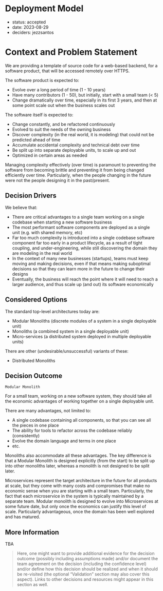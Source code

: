 # Deployment Model

* status: accepted
* date: 2023-08-29
* deciders: jezzsantos

# Context and Problem Statement

We are providing a template of source code for a web-based backend, for a software product, that will be accessed remotely over HTTPS.

The software product is expected to:

* Evolve over a long period of time (1 - 10 years)
* Have many contributors (1 - 50), but initially, start with a small team (< 5)
* Change dramatically over time, especially in its first 3 years, and then at some point scale out when the business scales out

The software itself is expected to:

* Change constantly, and be refactored continuously
* Evolved to suit the needs of the owning business
* Discover complexity (in the real world, it is modeling) that could not be predicted ahead of time
* Accumulate accidental complexity and technical debt over time
* Be split up into separate deployable units, to scale up and out
* Optimized in certain areas as needed

Managing complexity effectively (over time) is paramount to preventing the software from becoming brittle and preventing it from being changed efficiently over time. Particularly, when the people changing in the future were not the people designing it in the past/present.

## Decision Drivers

We believe that:

* There are critical advantages to a single team working on a single codebase when starting a new software business
* The most performant software components are deployed as a single unit (e.g. with shared memory, etc)
* Far too much complexity is introduced into a single codebase software component far too early in a product lifecycle, as a result of tight coupling, and under-engineering, while still discovering the domain they are modeling in the real world
* In the context of many new businesses (startups), teams must keep moving and making decisions, even if that means making suboptimal decisions so that they can learn more in the future to change their designs
* Eventually, the business will reach the point where it will need to reach a larger audience, and thus scale up (and out) its software economically

## Considered Options

The standard top-level architectures today are:

* Modular Monoliths (discrete modules of a system in a single deployable unit)
* Monoliths (a combined system in a single deployable unit)
* Micro-services (a distributed system deployed in multiple deployable units)

There are other (undesirable/unsuccessful) variants of these:

* Distributed Monoliths

## Decision Outcome

`Modular Monolith`

For a small team, working on a new software system, they should take all the economic advantages of working together on a single deployable unit.

There are many advantages, not limited to:

* A single codebase containing all components, so that you can see all the pieces in one place
* The ability for tools to refactor across the codebase reliably (consistently)
* Evolve the domain language and terms in one place
* etc.

Monoliths also accommodate all these advantages. The key difference is that a Modular Monolith is designed explicitly (from the start) to be split up into other monoliths later, whereas a monolith is not designed to be split later.

Microservices represent the target architecture in the future for all products at scale, but they come with many costs and compromises that make no economic sense when you are starting with a small team. Particularly, the fact that each microservice in the system is typically maintained by a separate team. Modular monolith is designed to evolve into Microservices at some future date, but only once the economics can justify this level of scale. Particularly advantageous, once the domain has been well explored and has matured.

## More Information

TBA

> Here, one might want to provide additional evidence for the decision outcome (possibly including assumptions made) and/or document the team agreement on the decision (including the confidence level) and/or define how this decision should be realized and when it should be re-visited (the optional “Validation” section may also cover this aspect).
> Links to other decisions and resources might appear in this section as well.
